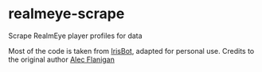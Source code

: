 # realmeye-scrape

Scrape RealmEye player profiles for data

Most of the code is taken from [IrisBot](https://github.com/flanigana/IrisBot/tree/ts-rework), adapted for personal use. 
Credits to the original author [Alec Flanigan](https://github.com/flanigana)